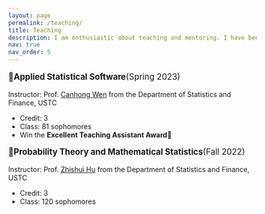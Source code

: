 ```yaml
---
layout: page
permalink: /teaching/
title: Teaching
description: I am enthusiastic about teaching and mentoring. I have been a teaching assistant for the following courses at USTC.
nav: true
nav_order: 5
---
```


<p style="font-size: 1.2em;">&#127775;<strong>Applied Statistical Software</strong>(Spring 2023)</p>
<p>Instructor: Prof. <a href="https://bs.ustc.edu.cn/english/profile-352.html">Canhong Wen</a> from the Department of Statistics and Finance, USTC</p>
<ul>
    <li>Credit: 3 </li>
    <li>Class: 81 sophomores</li>
    <li>Win the <strong>Excellent Teaching Assistant Award</strong>&#127881;</li>
</ul>

<p style="font-size: 1.2em;">&#127775;<strong>Probability Theory and Mathematical Statistics</strong>(Fall 2022)</p>
<p>Instructor: Prof. <a href="https://bs.ustc.edu.cn/english/profile-99.html">Zhishui Hu</a> from the Department of Statistics and Finance, USTC</p>
<ul>
    <li>Credit: 3 </li>
    <li>Class: 120 sophomores</li>
</ul>
